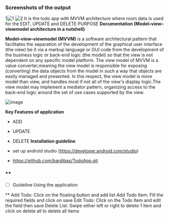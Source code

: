 
### **Screenshots of the output**
1![1](https://user-images.githubusercontent.com/33457981/84870882-912aa080-b09f-11ea-99d1-f2916360d8bb.png)
![2](https://user-images.githubusercontent.com/33457981/84871589-71e04300-b0a0-11ea-8db0-4ef3f2903cd8.png)
It is the todo app with MVVM architecture where room data is used for the EDIT, UPDATE and DELETE PURPOSE
**Documentation (Model–view–viewmodel architecture in a nutshell)**

**Model–view–viewmodel (MVVM)** is a software architectural pattern that facilitates the separation of the development of the graphical user interface (the view) be it via a markup language or GUI code from the development of the business logic or back-end logic (the model) so that the view is not dependent on any specific model platform. The view model of MVVM is a value converter,meaning the view model is responsible for exposing (converting) the data objects from the model in such a way that objects are easily managed and presented. In this respect, the view model is more model than view, and handles most if not all of the view's display logic.The view model may implement a mediator pattern, organizing access to the back-end logic around the set of use cases supported by the view.

![image](https://user-images.githubusercontent.com/33457981/84872935-3777a580-b0a2-11ea-9e3e-1c697c737ef5.png)

**Key Features of application**

- ADD
- UPDATE
- DELETE
**Installation guideline**

- set up android studio (https://developer.android.com/studio)

- https://github.com/bardibas/TodoApp.git
### **

- [ ] Guideline Using the application

**
Add Todo: Click on the floating button and add list
Add Todo Item: Fill the required fields and click on save
Edit Todo: Click on the Todo Item and edit the field then save
Delete List: Swipe either left or right to delete 1 item and click on delete all to delete all items











